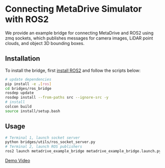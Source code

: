 # Connecting MetaDrive Simulator with ROS2

We provide an example bridge for connecting MetaDrive and ROS2 using zmq sockets, which publishes messages for camera images, LiDAR point clouds, and object 3D bounding boxes.

## Installation
To install the bridge, first [install ROS2](https://docs.ros.org/en/humble/Installation.html) and follow the scripts below:

```bash
# update dependencies
pip install -e .[ros] 
cd bridges/ros_bridge
rosdep update
rosdep install --from-paths src --ignore-src -y
# install
colcon build
source install/setup.bash
```

## Usage
```bash
# Terminal 1, launch socket server
python bridges/utils/ros_socket_server.py 
# Terminal 2, launch ROS publishers
ros2 launch metadrive_example_bridge metadrive_example_bridge.launch.py
```

[Demo Video](https://www.youtube.com/watch?v=WWwdnURnOBM&list=TLGGdRGbC4RGzhAxNzEwMjAyMw)